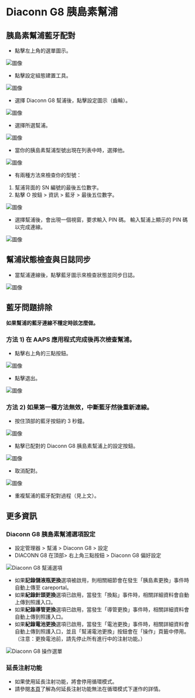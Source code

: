 # Diaconn G8 胰島素幫浦

## 胰島素幫浦藍牙配對

- 點擊左上角的選單圖示。

![圖像](../images/DiaconnG8/DiaconnG8_01.jpg)

- 點擊設定組態建置工具。

![圖像](../images/DiaconnG8/DiaconnG8_02.jpg)

- 選擇 Diaconn G8 幫浦後，點擊設定圖示（齒輪）。

![圖像](../images/DiaconnG8/DiaconnG8_03.jpg)

- 選擇所選幫浦。

![圖像](../images/DiaconnG8/DiaconnG8_04.jpg)

- 當你的胰島素幫浦型號出現在列表中時，選擇他。

![圖像](../images/DiaconnG8/DiaconnG8_05.jpg)

- 有兩種方法來檢查你的型號：

1. 幫浦背面的 SN 編號的最後五位數字。
2. 點擊 O 按鈕 > 資訊 > 藍牙 > 最後五位數字。

![圖像](../images/DiaconnG8/DiaconnG8_06.jpg)

- 選擇幫浦後，會出現一個視窗，要求輸入 PIN 碼。 輸入幫浦上顯示的 PIN 碼以完成連線。

 ![圖像](../images/DiaconnG8/DiaconnG8_07.jpg)

## 幫浦狀態檢查與日誌同步

- 當幫浦連線後，點擊藍牙圖示來檢查狀態並同步日誌。

![圖像](../images/DiaconnG8/DiaconnG8_08.jpg)

## 藍牙問題排除

**如果幫浦的藍牙連線不穩定時該怎麼做。**

### 方法 1) 在 AAPS 應用程式完成後再次檢查幫浦。

- 點擊右上角的三點按鈕。

![圖像](../images/DiaconnG8/DiaconnG8_09.jpg)

- 點擊退出。

![圖像](../images/DiaconnG8/DiaconnG8_10.jpg)

### 方法 2) 如果第一種方法無效，中斷藍牙然後重新連線。

- 按住頂部的藍牙按鈕約 3 秒鐘。

![圖像](../images/DiaconnG8/DiaconnG8_11.jpg)

- 點擊已配對的 Diaconn G8 胰島素幫浦上的設定按鈕。

![圖像](../images/DiaconnG8/DiaconnG8_12.jpg)

- 取消配對。

![圖像](../images/DiaconnG8/DiaconnG8_13.jpg)

- 重複幫浦的藍牙配對過程（見上文）。

## 更多資訊

### Diaconn G8 胰島素幫浦選項設定

- 設定管理器 > 幫浦 > Diaconn G8 > 設定
- DIACONN G8 在頂部> 右上角三點按鈕 > Diaconn G8 偏好設定

![Diaconn G8 幫浦選項](../images/DiaconnG8/DiaconnG8_14.jpg)

- 如果**記錄儲液瓶更換**選項被啟用，則相關細節會在發生「胰島素更換」事件時自動上傳至 careportal。
- 如果**紀錄針頭更換**選項已啟用，當發生「換點」事件時，相關詳細資料會自動上傳到照護入口。
- 如果**紀錄導管更換**選項已啟用，當發生「導管更換」事件時，相關詳細資料會自動上傳到照護入口。
- 如果**紀錄電池更換**選項已啟用，當發生「電池更換」事件時，相關詳細資料會自動上傳到照護入口，並且「幫浦電池更換」按鈕會在「操作」頁籤中停用。 （注意：更換電池前，請先停止所有進行中的注射功能。）

![Diaconn G8 操作選單](../images/DiaconnG8/DiaconnG8_15.jpg)

### 延長注射功能

- 如果使用延長注射功能，將會停用循環模式。
- 請參閱[本頁](Extended-Carbs-why-extended-boluses-won-t-work-in-a-closed-loop-environment)了解為何延長注射功能無法在循環模式下運作的詳情。
